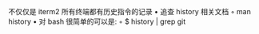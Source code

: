 不仅仅是 iterm2 所有终端都有历史指令的记录
•	追查 history 相关文档
◦	man history
•	对 bash 很简单的可以是:
◦	$ history | grep git

